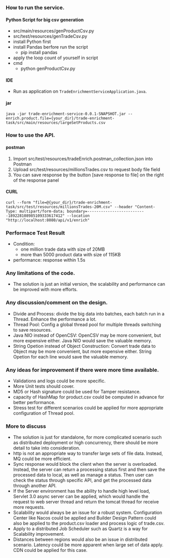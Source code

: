 ### How to run the service.
#### Python Script for big csv generation
- src/main/resources/genProductCsv.py
- src/test/resources/genTradeCsv.py
- install Python first
- install Pandas berfore run the script
  - pip install pandas
- apply the loop count of yourself in script
- cmd
  - python genProductCsv.py
#### IDE
- Run as application on `TradeEnrichmentServiceApplication.java`.
#### jar
```
java -jar trade-enrichment-service-0.0.1-SNAPSHOT.jar --enrich.product.file={your_dir}/trade-enrichment-task/src/main/resources/largeSetProducts.csv
```
### How to use the API.
#### postman
1. Import src/test/resources/tradeEnrich.postman_collection.json into Postman
2. Upload src/test/resources/millionsTrades.csv to request body file field
3. You can save response by the button [save response to file] on the right of the response panel
#### CURL
```
curl --form "file=@{your_dir}/trade-enrichment-task/src/test/resources/millionsTrades-20M.csv" --header "Content-Type: multipart/form-data; boundary=--------------------------189228108985109333617412" --location "http://localhost:8080/api/v1/enrich"
``` 
### Performace Test Result
- Condition:
  - one million trade data with size of 20MB
  - more than 5000 product data with size of 115KB
- performance: response within 1.5s
### Any limitations of the code.
- The solution is just an initial version, the scalability and performance can be improved with more efforts.
### Any discussion/comment on the design.
- Divide and Process: divide the big data into batches, each batch run in a Thread. Enhance the performance a lot.
- Thread Pool: Config a global thread pool for multiple threads switching to save resources.
- Java NIO instead of OpenCSV: OpenCSV may be more convenient, but more expensive either. Java NIO would save the valuable memory.
- String Opetion instead of Object Construction: Convert trade data to Object may be more convenient, but more expensive either. String Opetion for each line would save the valuable memory.
### Any ideas for improvement if there were more time available.
- Validations and logs could be more specific.
- More Unit tests should cover.
- MD5 or Hash signature could be used for Tamper resistance.
- capacity of HashMap for product.csv could be computed in advance for better performance.
- Stress test for different scenarios could be applied for more appropriate configuration of Thread pool.
### More to discuss
- The solution is just for standalone, for more complicated scenario such as distributed deployment or high concurrency, there should be more detail to take into consideration.
- http is not an appropriate way to transfer large sets of file data. Instead, MQ could be more efficient.
- Sync response would block the client when the server is overloaded. Instead, the server can return a processing status first and then save the processed data to local, as well as manage a status. Then user can check the status through specific API, and get the processed data through another API.
- If the Server environment has the ability to handle high level load, Servlet 3.0 async server can be applied, which would handle the request to web server thread and return the tomcat thread for receive more requests. 
- Scalability would always be an issue for a robust system. Configuration Center like Nacos could be applied and Builder Design Pattern could also be applied to the product.csv loader and process logic of trade.csv.
- Apply to a distributed Job Scheduler such as Quartz is a way for Scalability improvement.
- Distances between regions would also be an issue in distributed scenario. Latency could be more apparent when large set of data apply. CDN could be applied for this case.